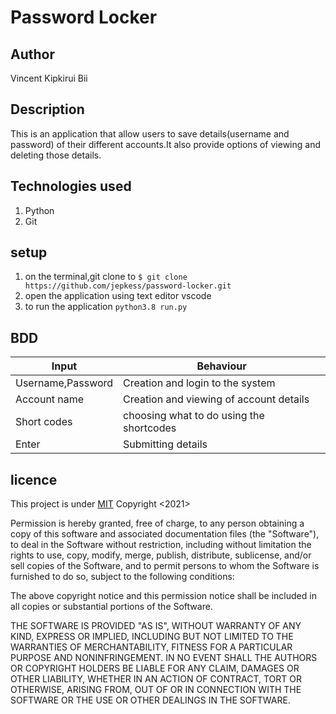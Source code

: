 # Password Locker
## Author
Vincent Kipkirui Bii
## Description
This is an application that allow users to save details(username and password) of their different accounts.It also provide options of viewing and deleting those details.

## Technologies used
1. Python
2. Git

## setup
1. on the terminal,git clone to   `$ git clone https://github.com/jepkess/password-locker.git`
2. open the application using text editor vscode
3.  to run the application `python3.8 run.py`
## BDD
Input            | Behaviour
-----------------|-------------
Username,Password| Creation and login to the system
Account name     | Creation and viewing of account details
Short codes      | choosing what to do using the shortcodes
Enter            | Submitting details

## licence
This project is under [MIT](LICENCE)
Copyright <2021> <Vincent Kipkirui Bii>

Permission is hereby granted, free of charge, to any person obtaining a copy of this software and associated documentation files (the "Software"), to deal in the Software without restriction, including without limitation the rights to use, copy, modify, merge, publish, distribute, sublicense, and/or sell copies of the Software, and to permit persons to whom the Software is furnished to do so, subject to the following conditions:

The above copyright notice and this permission notice shall be included in all copies or substantial portions of the Software.

THE SOFTWARE IS PROVIDED "AS IS", WITHOUT WARRANTY OF ANY KIND, EXPRESS OR IMPLIED, INCLUDING BUT NOT LIMITED TO THE WARRANTIES OF MERCHANTABILITY, FITNESS FOR A PARTICULAR PURPOSE AND NONINFRINGEMENT. IN NO EVENT SHALL THE AUTHORS OR COPYRIGHT HOLDERS BE LIABLE FOR ANY CLAIM, DAMAGES OR OTHER LIABILITY, WHETHER IN AN ACTION OF CONTRACT, TORT OR OTHERWISE, ARISING FROM, OUT OF OR IN CONNECTION WITH THE SOFTWARE OR THE USE OR OTHER DEALINGS IN THE SOFTWARE.